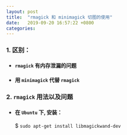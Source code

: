 ```yaml
---
layout: post
title:  "rmagick 和 minimagick 切图的使用"
date:   2019-09-20 16:57:22 +0800
categories:
---
```

### 1. 区别：
- #### `rmagick` 有内存泄漏的问题
- #### 用 `minimagick` 代替 `rmagick`

### 2. `rmagick` 用法以及问题
- #### 在 `Ubuntu` 下, 安装：  
    $ `sudo apt-get install libmagickwand-dev`